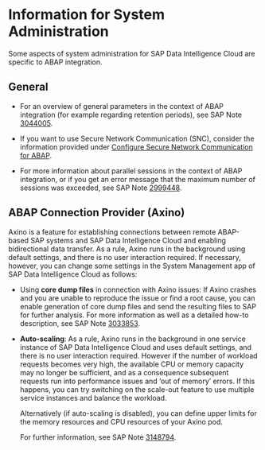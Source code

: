 <!-- loio188dfd9354de40a7b9041936c82a34b0 -->

# Information for System Administration

Some aspects of system administration for SAP Data Intelligence Cloud are specific to ABAP integration.



<a name="loio188dfd9354de40a7b9041936c82a34b0__section_b13_hs5_hvb"/>

## General

-   For an overview of general parameters in the context of ABAP integration \(for example regarding retention periods\), see SAP Note [3044005](https://me.sap.com/notes/3044005).

-   If you want to use Secure Network Communication \(SNC\), consider the information provided under [Configure Secure Network Communication for ABAP](https://help.sap.com/docs/SAP_DATA_INTELLIGENCE/ca509b7635484070a655738be408da63/9d7ce0ff15ad4d75940f888f862de855.html?version=Cloud).

-   For more information about parallel sessions in the context of ABAP integration, or if you get an error message that the maximum number of sessions was exceeded, see SAP Note [2999448](https://me.sap.com/notes/2999448).




<a name="loio188dfd9354de40a7b9041936c82a34b0__section_rrh_ft5_hvb"/>

## ABAP Connection Provider \(Axino\)

Axino is a feature for establishing connections between remote ABAP-based SAP systems and SAP Data Intelligence Cloud and enabling bidirectional data transfer. As a rule, Axino runs in the background using default settings, and there is no user interaction required. If necessary, however, you can change some settings in the System Management app of SAP Data Intelligence Cloud as follows:

-   Using **core dump files** in connection with Axino issues: If Axino crashes and you are unable to reproduce the issue or find a root cause, you can enable generation of core dump files and send the resulting files to SAP for further analysis. For more information as well as a detailed how-to description, see SAP Note [3033853](https://me.sap.com/notes/3033853).

-   **Auto-scaling**: As a rule, Axino runs in the background in one service instance of SAP Data Intelligence Cloud and uses default settings, and there is no user interaction required. However if the number of workload requests becomes very high, the available CPU or memory capacity may no longer be sufficient, and as a consequence subsequent requests run into performance issues and ‘out of memory’ errors. If this happens, you can try switching on the scale-out feature to use multiple service instances and balance the workload.

    Alternatively \(if auto-scaling is disabled\), you can define upper limits for the memory resources and CPU resources of your Axino pod.

    For further information, see SAP Note [3148794](https://me.sap.com/notes/3148794).


